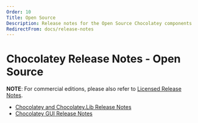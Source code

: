 ```yaml
---
Order: 10
Title: Open Source
Description: Release notes for the Open Source Chocolatey components
RedirectFrom: docs/release-notes
---
```


# Chocolatey Release Notes - Open Source

**NOTE**: For commercial editions, please also refer to [Licensed Release Notes](./licensed).

* [Chocolatey and Chocolatey.Lib Release Notes](./choco-cli)
* [Chocolatey GUI Release Notes](./chocolatey-gui)